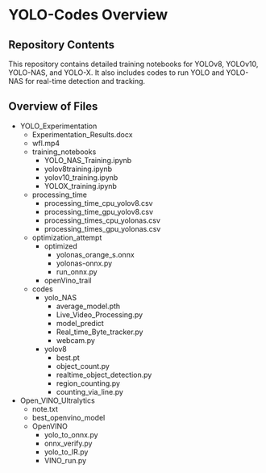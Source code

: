 # YOLO-Codes Overview

## Repository Contents

This repository contains detailed training notebooks for YOLOv8, YOLOv10, YOLO-NAS, and YOLO-X. It also includes codes to run YOLO and YOLO-NAS for real-time detection and tracking.

## Overview of Files

- YOLO_Experimentation
  - Experimentation_Results.docx
  - wfl.mp4
  - training_notebooks
    - YOLO_NAS_Training.ipynb
    - yolov8training.ipynb
    - yolov10_training.ipynb
    - YOLOX_training.ipynb
  - processing_time
    - processing_time_cpu_yolov8.csv
    - processing_time_gpu_yolov8.csv
    - processing_times_cpu_yolonas.csv
    - processing_times_gpu_yolonas.csv
  - optimization_attempt
    - optimized
      - yolonas_orange_s.onnx
      - yolonas-onnx.py
      - run_onnx.py
    - openVino_trail
  - codes
    - yolo_NAS
      - average_model.pth
      - Live_Video_Processing.py
      - model_predict
      - Real_time_Byte_tracker.py
      - webcam.py
    - yolov8
      - best.pt
      - object_count.py
      - realtime_object_detection.py
      - region_counting.py
      - counting_via_line.py
- Open_VINO_Ultralytics
  - note.txt
  - best_openvino_model
  - OpenVINO
    - yolo_to_onnx.py
    - onnx_verify.py
    - yolo_to_IR.py
    - VINO_run.py
